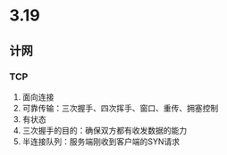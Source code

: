 # 3.19
## 计网
### TCP
1. 面向连接
2. 可靠传输：三次握手、四次挥手、窗口、重传、拥塞控制
3. 有状态
4. 三次握手的目的：确保双方都有收发数据的能力
5. 半连接队列：服务端刚收到客户端的SYN请求

<!--stackedit_data:
eyJoaXN0b3J5IjpbLTEwODMzNzcxOTgsNDI0MTk0OTkzXX0=
-->